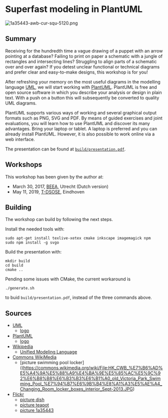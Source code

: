# Superfast modeling in PlantUML

![1a35443-awb-cur-squ-5120.png](images/1a35443-awb-cur-squ-5120.png?raw=true)


## Summary

Receiving for the hundredth time a vague drawing of a puppet with an arrow
pointing at a database? Failing to print on paper a schematic with a jungle of
rectangles and intersecting lines? Struggling to align parts of a schematic over
and over again? If you detest unclear functional or technical diagrams and
prefer clear and easy-to-make designs, this workshop is for you!

After refreshing your memory on the most useful diagrams in the modelling
language [UML](https://en.wikipedia.org/wiki/Unified_Modeling_Language), we will
start working with [PlantUML](http://plantuml.com). PlantUML is free and open
source software in which you describe your analysis or design in plain text.
With a push on a button this will subsequently be converted to quality UML
diagrams.

PlantUML supports various ways of working and several graphical output formats
such as PNG, SVG and PDF. By means of guided exercises and joint evaluations,
you will learn how to use PlantUML and discover its many advantages. Bring your
laptop or tablet. A laptop is preferred and you can already install PlantUML.
However, it is also possible to work online via a web interface.

The presentation can be found at [`build/presentation.pdf`](build/presentation.pdf).


## Workshops

This workshop has been given by the author at:
* March 30, 2017, [BEEA](https://www.beea.nl/berichten/bericht/2017/03/beea-37-leer-supersnel-modelleren-in-plantuml.html), Utrecht (Dutch version)
* May 11, 2019, [T-DSOSE](http://www.t-dose.org/node/1159), Eindhoven


## Building

The workshop can build by following the next steps.

Install the needed tools with:

    sudo apt-get install texlive-xetex cmake inkscape imagemagick npm
    sudo npm install -g svgo

Build the presentation with:

    mkdir build
    cd build
    cmake ..

Pending some issues with CMake, the current workaround is

    ./generate.sh

to buid `build/presentation.pdf`, instead of the three commands above.


## Sources

* [UML](http://uml.org)
    * [logo](https://commons.wikimedia.org/wiki/File:UML_logo.svg)
* [PlantUML](http://plantuml.com)
    * [logo](http://plantuml.com/Logo_PlantUML.svg)
* [Wikipedia](https://en.wikipedia.org)
    * [Unified Modeling Language](https://en.wikipedia.org/wiki/Unified_Modeling_Language)
* [Commons WikiMedia](https://commons.wikimedia.org)
    * [picture swimming pool locker]((https://commons.wikimedia.org/wiki/File:HK_CWB_%E7%B6%AD%E5%A4%9A%E5%88%A9%E4%BA%9E%E5%85%AC%E5%9C%92%E6%B8%B8%E6%B3%B3%E6%B1%A0_old_Victoria_Park_Swimming_Pool_%E7%94%B7%E6%9B%B4%E8%A1%A3%E5%AE%A4_Changing_Room_locker_boxes_interior_Sept-2013.JPG)
* [Flickr](https://flickr.com)
    * [picture dish](https://flickr.com/photos/30478819@N08/44587183590)
    * [picture teapot](https://flickr.com/photos/maunzy/5202257983)
    * [picture 1a35443](https://www.flickr.com/photos/library_of_congress/2179123779)

